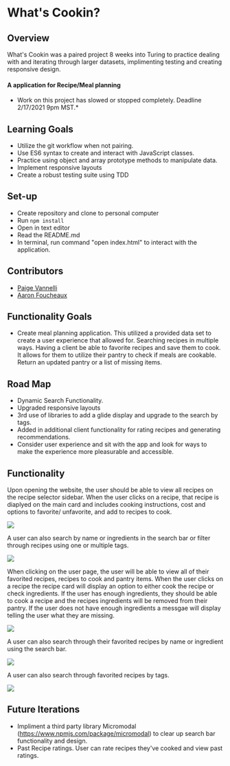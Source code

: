 # What's Cookin?

## Overview

What's Cookin was a paired project 8 weeks into Turing to practice dealing with and iterating through larger datasets, implimenting testing and creating responsive design. 
#### A application for Recipe/Meal planning

  * Work on this project has slowed or stopped completely. Deadline 2/17/2021 9pm MST.*

## Learning Goals

  * Utilize the git workflow when not pairing.
  * Use ES6 syntax to create and interact with JavaScript classes.
  * Practice using object and array prototype methods to manipulate data.
  * Implement responsive layouts
  * Create a robust testing suite using TDD

## Set-up
  * Create repository and clone to personal computer
  * Run ```npm install```
  * Open in text editor
  * Read the README.md
  * In terminal, run command "open index.html" to interact with the application.

## Contributors

  * [Paige Vannelli](https://github.com/PaigeVannelli)
  * [Aaron Foucheaux](https://github.com/Afoucheaux)


## Functionality Goals

* Create meal planning application. This utilized a provided data set to create a user experience that allowed for. Searching recipes in multiple ways. Having a client be able to favorite recipes and save them to cook. It allows for them to utilize their pantry to check if meals are cookable. Return an updated pantry or a list of missing items.

## Road Map

* Dynamic Search Functionality.
* Upgraded responsive layouts
* 3rd use of libraries to add a glide display and upgrade to the search by tags.
* Added in additional client functionality for rating recipes and generating recommendations.   
* Consider user experience and sit with the app and look for ways to make the experience more pleasurable and accessible.

## Functionality

Upon opening the website, the user should be able to view all recipes on the recipe selector sidebar. When the user clicks on a recipe, that recipe is diaplyed on the main card and includes cooking instructions, cost and options to favorite/ unfavorite, and add to recipes to cook. 

![](http://www.giphy.com/gifs/xl2TMWMVazDotIqCXV/giphy.gif)

A user can also search by name or ingredients in the search bar or filter through recipes using one or multiple tags.

![](http://www.giphy.com/gifs/blmfxjOqH4sbmJ0YxQ)

When clicking on the user page, the user will be able to view all of their favorited recipes, recipes to cook and pantry items. When the user clicks on a recipe the recipe card will display an option to either cook the recipe or check ingredients. If the user has enough ingredients, they should be able to cook a recipe and the recipes ingredients will be removed from their pantry. If the user does not have enough ingredients a messgae will display telling the user what they are missing. 

![](http://www.giphy.com/gifs/S3TfNhmK08FiqRFopA)

A user can also search through their favorited recipes by name or ingredient using the search bar.

![](http://www.giphy.com/gifs/8H999KhaPYJAsVsD2m)

A user can also search through favorited recipes by tags.

![](http://www.giphy.com/gifs/IJqwTIYf45nz0j7qpt)

## Future Iterations

 * Impliment a third party library Micromodal (https://www.npmjs.com/package/micromodal) to clear up search bar functionality and design. 
 * Past Recipe ratings. User can rate recipes they've cooked and view past ratings.
